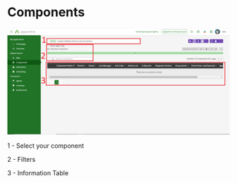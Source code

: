 # Components

![](../images/Components.PNG)

1 - Select your component

2 - Filters 

3 - Information Table